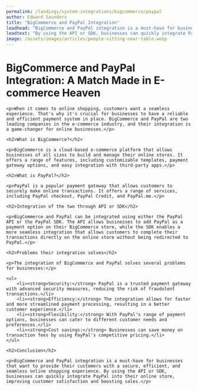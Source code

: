 ```yaml
---
permalink: /landings/system-integrations/bigcommerce/paypal
author: Edward Saunders
title: "BigCommerce and PayPal Integration"
leadhead: "BigCommerce and PayPal integration is a must-have for businesses that want to provide their customers with a secure, efficient, and seamless online shopping experience"
leadtext: "By using the API or SDK, businesses can quickly integrate PayPal into their online store, improving customer satisfaction and boosting sales."
image: /assets/images/articles/people-sitting-near-table.webp
---
```

<div class="arttext">
	<h1>BigCommerce and PayPal Integration: A Match Made in E-commerce Heaven</h1>

	<p>When it comes to online shopping, customers want a seamless experience. That's why it's crucial for businesses to have a reliable and efficient payment system in place. BigCommerce and PayPal are two leading companies in the e-commerce industry, and their integration is a game-changer for online businesses.</p>

	<h2>What is BigCommerce?</h2>

	<p>BigCommerce is a cloud-based e-commerce platform that allows businesses of all sizes to build and manage their online stores. It offers a range of features, including customizable templates, payment gateway options, and easy integration with third-party apps.</p>

	<h2>What is PayPal?</h2>

	<p>PayPal is a popular payment gateway that allows customers to securely make online transactions. It offers a range of services, including PayPal checkout, PayPal Credit, and PayPal.me.</p>

	<h2>Integration of the two through API or SDK</h2>

	<p>BigCommerce and PayPal can be integrated using either the PayPal API or the PayPal SDK. The API allows businesses to add PayPal as a payment option on their BigCommerce store, while the SDK enables a more seamless integration that allows customers to complete their transactions directly on the online store without being redirected to PayPal.</p>

	<h2>Problems their integration solves</h2>

	<p>The integration of BigCommerce and PayPal solves several problems for businesses:</p>

	<ul>
		<li><strong>Security:</strong> PayPal is a trusted payment gateway with advanced security measures, reducing the risk of fraudulent transactions.</li>
		<li><strong>Efficiency:</strong> The integration allows for faster and more streamlined payment processing, resulting in a better customer experience.</li>
		<li><strong>Flexibility:</strong> With PayPal's range of payment options, businesses can cater to different customer needs and preferences.</li>
		<li><strong>Cost savings:</strong> Businesses can save money on transaction fees by using PayPal's competitive pricing.</li>
	</ul>

	<h2>Conclusion</h2>

	<p>BigCommerce and PayPal integration is a must-have for businesses that want to provide their customers with a secure, efficient, and seamless online shopping experience. By using the API or SDK, businesses can quickly integrate PayPal into their online store, improving customer satisfaction and boosting sales.</p>

</div>